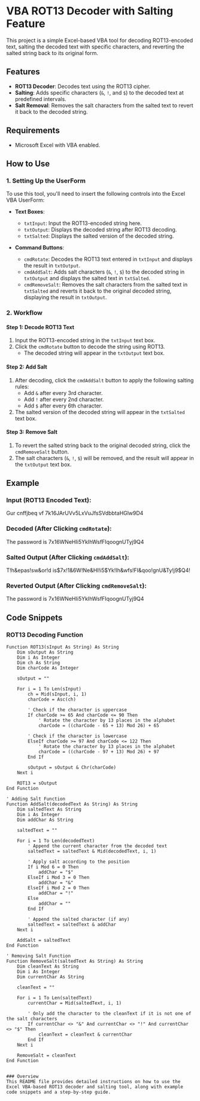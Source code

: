 # VBA ROT13 Decoder with Salting Feature

This project is a simple Excel-based VBA tool for decoding ROT13-encoded text, salting the decoded text with specific characters, and reverting the salted string back to its original form.

## Features
- **ROT13 Decoder**: Decodes text using the ROT13 cipher.
- **Salting**: Adds specific characters (`&`, `!`, and `$`) to the decoded text at predefined intervals.
- **Salt Removal**: Removes the salt characters from the salted text to revert it back to the decoded string.

## Requirements
- Microsoft Excel with VBA enabled.

## How to Use

### 1. Setting Up the UserForm

To use this tool, you'll need to insert the following controls into the Excel VBA UserForm:
- **Text Boxes**:
  - `txtInput`: Input the ROT13-encoded string here.
  - `txtOutput`: Displays the decoded string after ROT13 decoding.
  - `txtSalted`: Displays the salted version of the decoded string.
  
- **Command Buttons**:
  - `cmdRotate`: Decodes the ROT13 text entered in `txtInput` and displays the result in `txtOutput`.
  - `cmdAddSalt`: Adds salt characters (`&`, `!`, `$`) to the decoded string in `txtOutput` and displays the salted text in `txtSalted`.
  - `cmdRemoveSalt`: Removes the salt characters from the salted text in `txtSalted` and reverts it back to the original decoded string, displaying the result in `txtOutput`.

### 2. Workflow

#### Step 1: Decode ROT13 Text
1. Input the ROT13-encoded string in the `txtInput` text box.
2. Click the `cmdRotate` button to decode the string using ROT13.
   - The decoded string will appear in the `txtOutput` text box.

#### Step 2: Add Salt
1. After decoding, click the `cmdAddSalt` button to apply the following salting rules:
   - Add `&` after every 3rd character.
   - Add `!` after every 2nd character.
   - Add `$` after every 6th character.
2. The salted version of the decoded string will appear in the `txtSalted` text box.

#### Step 3: Remove Salt
1. To revert the salted string back to the original decoded string, click the `cmdRemoveSalt` button.
2. The salt characters (`&`, `!`, `$`) will be removed, and the result will appear in the `txtOutput` text box.

## Example

### Input (ROT13 Encoded Text):
Gur cnffjbeq vf 7k16JArUVv5LxVuJfsSVdbbtaHGlw9D4

### Decoded (After Clicking `cmdRotate`):
The password is 7x16WNeHIi5YkIhWsfFIqoognUTyj9Q4


### Salted Output (After Clicking `cmdAddSalt`):
T!h&epas!sw&or!d is$7x!1&6W!Ne&HI!i5$Yk!Ih&wfs!FI&qoo!gnU&Ty!j9$Q4!


### Reverted Output (After Clicking `cmdRemoveSalt`):
The password is 7x16WNeHIi5YkIhWsfFIqoognUTyj9Q4


## Code Snippets

### ROT13 Decoding Function
```vba
Function ROT13(sInput As String) As String
    Dim sOutput As String
    Dim i As Integer
    Dim ch As String
    Dim charCode As Integer
    
    sOutput = ""
    
    For i = 1 To Len(sInput)
        ch = Mid(sInput, i, 1)
        charCode = Asc(ch)
        
        ' Check if the character is uppercase
        If charCode >= 65 And charCode <= 90 Then
            ' Rotate the character by 13 places in the alphabet
            charCode = ((charCode - 65 + 13) Mod 26) + 65
            
        ' Check if the character is lowercase
        ElseIf charCode >= 97 And charCode <= 122 Then
            ' Rotate the character by 13 places in the alphabet
            charCode = ((charCode - 97 + 13) Mod 26) + 97
        End If
        
        sOutput = sOutput & Chr(charCode)
    Next i
    
    ROT13 = sOutput
End Function

' Adding Salt Function
Function AddSalt(decodedText As String) As String
    Dim saltedText As String
    Dim i As Integer
    Dim addChar As String
    
    saltedText = ""
    
    For i = 1 To Len(decodedText)
        ' Append the current character from the decoded text
        saltedText = saltedText & Mid(decodedText, i, 1)
        
        ' Apply salt according to the position
        If i Mod 6 = 0 Then
            addChar = "$"
        ElseIf i Mod 3 = 0 Then
            addChar = "&"
        ElseIf i Mod 2 = 0 Then
            addChar = "!"
        Else
            addChar = ""
        End If
        
        ' Append the salted character (if any)
        saltedText = saltedText & addChar
    Next i
    
    AddSalt = saltedText
End Function

' Removing Salt Function
Function RemoveSalt(saltedText As String) As String
    Dim cleanText As String
    Dim i As Integer
    Dim currentChar As String
    
    cleanText = ""
    
    For i = 1 To Len(saltedText)
        currentChar = Mid(saltedText, i, 1)
        
        ' Only add the character to the cleanText if it is not one of the salt characters
        If currentChar <> "&" And currentChar <> "!" And currentChar <> "$" Then
            cleanText = cleanText & currentChar
        End If
    Next i
    
    RemoveSalt = cleanText
End Function


### Overview
This README file provides detailed instructions on how to use the Excel VBA-based ROT13 decoder and salting tool, along with example code snippets and a step-by-step guide.
